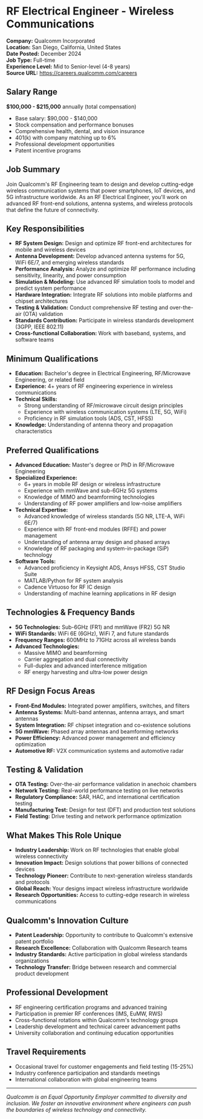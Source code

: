# RF Electrical Engineer - Wireless Communications
**Company:** Qualcomm Incorporated  
**Location:** San Diego, California, United States  
**Date Posted:** December 2024  
**Job Type:** Full-time  
**Experience Level:** Mid to Senior-level (4-8 years)  
**Source URL:** https://careers.qualcomm.com/careers

## Salary Range
**$100,000 - $215,000** annually (total compensation)
- Base salary: $90,000 - $140,000
- Stock compensation and performance bonuses
- Comprehensive health, dental, and vision insurance
- 401(k) with company matching up to 6%
- Professional development opportunities
- Patent incentive programs

## Job Summary
Join Qualcomm's RF Engineering team to design and develop cutting-edge wireless communication systems that power smartphones, IoT devices, and 5G infrastructure worldwide. As an RF Electrical Engineer, you'll work on advanced RF front-end solutions, antenna systems, and wireless protocols that define the future of connectivity.

## Key Responsibilities
- **RF System Design:** Design and optimize RF front-end architectures for mobile and wireless devices
- **Antenna Development:** Develop advanced antenna systems for 5G, WiFi 6E/7, and emerging wireless standards
- **Performance Analysis:** Analyze and optimize RF performance including sensitivity, linearity, and power consumption
- **Simulation & Modeling:** Use advanced RF simulation tools to model and predict system performance
- **Hardware Integration:** Integrate RF solutions into mobile platforms and chipset architectures
- **Testing & Validation:** Conduct comprehensive RF testing and over-the-air (OTA) validation
- **Standards Contribution:** Participate in wireless standards development (3GPP, IEEE 802.11)
- **Cross-functional Collaboration:** Work with baseband, systems, and software teams

## Minimum Qualifications
- **Education:** Bachelor's degree in Electrical Engineering, RF/Microwave Engineering, or related field
- **Experience:** 4+ years of RF engineering experience in wireless communications
- **Technical Skills:**
  - Strong understanding of RF/microwave circuit design principles
  - Experience with wireless communication systems (LTE, 5G, WiFi)
  - Proficiency in RF simulation tools (ADS, CST, HFSS)
- **Knowledge:** Understanding of antenna theory and propagation characteristics

## Preferred Qualifications
- **Advanced Education:** Master's degree or PhD in RF/Microwave Engineering
- **Specialized Experience:**
  - 6+ years in mobile RF design or wireless infrastructure
  - Experience with mmWave and sub-6GHz 5G systems
  - Knowledge of MIMO and beamforming technologies
  - Understanding of RF power amplifiers and low-noise amplifiers
- **Technical Expertise:**
  - Advanced knowledge of wireless standards (5G NR, LTE-A, WiFi 6E/7)
  - Experience with RF front-end modules (RFFE) and power management
  - Understanding of antenna array design and phased arrays
  - Knowledge of RF packaging and system-in-package (SiP) technology
- **Software Tools:**
  - Advanced proficiency in Keysight ADS, Ansys HFSS, CST Studio Suite
  - MATLAB/Python for RF system analysis
  - Cadence Virtuoso for RF IC design
  - Understanding of machine learning applications in RF design

## Technologies & Frequency Bands
- **5G Technologies:** Sub-6GHz (FR1) and mmWave (FR2) 5G NR
- **WiFi Standards:** WiFi 6E (6GHz), WiFi 7, and future standards
- **Frequency Ranges:** 600MHz to 71GHz across all wireless bands
- **Advanced Technologies:**
  - Massive MIMO and beamforming
  - Carrier aggregation and dual connectivity
  - Full-duplex and advanced interference mitigation
  - RF energy harvesting and ultra-low power design

## RF Design Focus Areas
- **Front-End Modules:** Integrated power amplifiers, switches, and filters
- **Antenna Systems:** Multi-band antennas, antenna arrays, and smart antennas
- **System Integration:** RF chipset integration and co-existence solutions
- **5G mmWave:** Phased array antennas and beamforming networks
- **Power Efficiency:** Advanced power management and efficiency optimization
- **Automotive RF:** V2X communication systems and automotive radar

## Testing & Validation
- **OTA Testing:** Over-the-air performance validation in anechoic chambers
- **Network Testing:** Real-world performance testing on live networks
- **Regulatory Compliance:** SAR, HAC, and international certification testing
- **Manufacturing Test:** Design for test (DFT) and production test solutions
- **Field Testing:** Drive testing and network performance optimization

## What Makes This Role Unique
- **Industry Leadership:** Work on RF technologies that enable global wireless connectivity
- **Innovation Impact:** Design solutions that power billions of connected devices
- **Technology Pioneer:** Contribute to next-generation wireless standards and protocols
- **Global Reach:** Your designs impact wireless infrastructure worldwide
- **Research Opportunities:** Access to cutting-edge research in wireless communications

## Qualcomm's Innovation Culture
- **Patent Leadership:** Opportunity to contribute to Qualcomm's extensive patent portfolio
- **Research Excellence:** Collaboration with Qualcomm Research teams
- **Industry Standards:** Active participation in global wireless standards organizations
- **Technology Transfer:** Bridge between research and commercial product development

## Professional Development
- RF engineering certification programs and advanced training
- Participation in premier RF conferences (IMS, EuMW, RWS)
- Cross-functional rotations within Qualcomm's technology groups
- Leadership development and technical career advancement paths
- University collaboration and continuing education opportunities

## Travel Requirements
- Occasional travel for customer engagements and field testing (15-25%)
- Industry conference participation and standards meetings
- International collaboration with global engineering teams

---
*Qualcomm is an Equal Opportunity Employer committed to diversity and inclusion. We foster an innovative environment where engineers can push the boundaries of wireless technology and connectivity.*